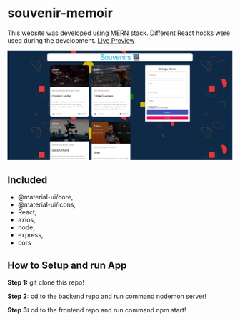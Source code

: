 # souvenir-memoir


This website was developed using MERN stack. Different React hooks were used during the development. [Live Preview](https://souvenir-memoirs.netlify.app)

![image](/ProductionImage/prod.JPG)

## Included
* @material-ui/core,
* @material-ui/icons,
* React,
* axios,
* node,
* express,
* cors


## How to Setup and run App

**Step 1:** git clone this repo!

**Step 2:** cd to the backend repo and run command nodemon server!

**Step 3:** cd to the frontend repo and run command npm start!
